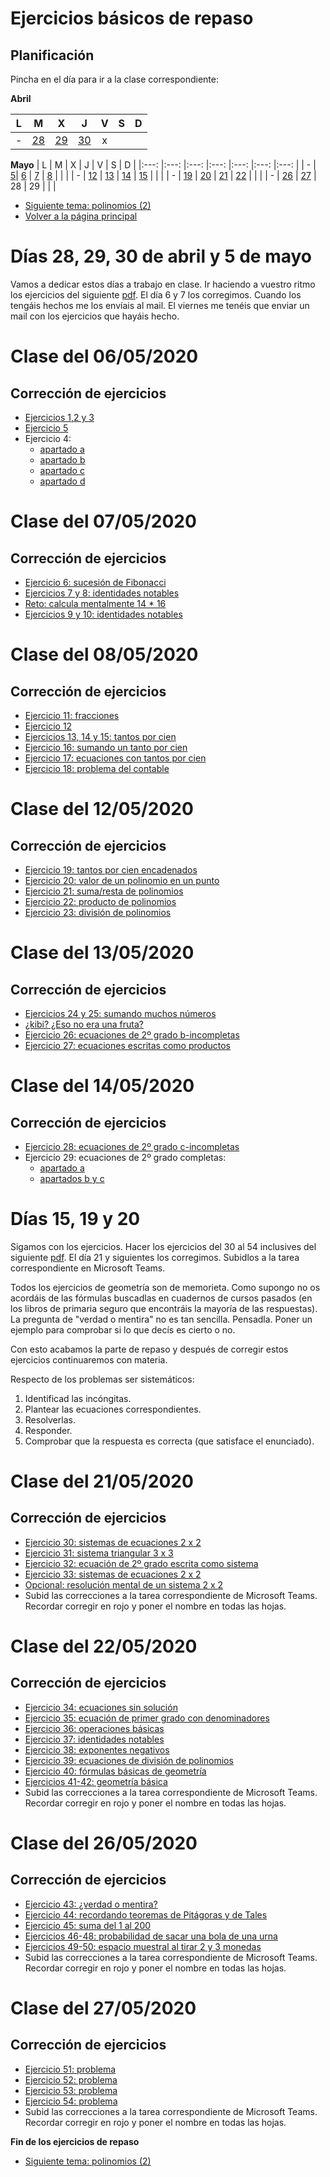 # Ejercicios básicos de repaso


## Planificación
Pincha en el día para ir a la clase correspondiente:

**Abril**

| L | M | X | J | V | S | D |
|:---: |:---: |:---: |:---: |:---: |:---: |:---: |
| - | [28](#C-2804)| [29](#C-2804)| [30](#C-2804) | x |   |   |



**Mayo**
| L | M | X | J | V | S | D |
|:---: |:---: |:---: |:---: |:---: |:---: |:---: |
| - | [5](#C-0505)| [6](#C-0605) | [7](#C-0705) | [8](#C-0805) |   |   |
| - | [12](#C-1205) | [13](#C-1305) | [14](#C-1405) | [15](#C-1505) | | |
| - | [19](#C-1505) | [20](#C-1505) | [21](#C-2105) | [22](#C-2205) | | |
| - | [26](#C-2605) | [27](#C-2705) | 28 | 29 | | |


* [Siguiente tema: polinomios (2)](polinomios2.md)
* [Volver a la página principal](README.md)


# <a name="C-2804"></a>Días 28, 29, 30 de abril y 5 de mayo
Vamos a dedicar estos días a trabajo en clase. Ir haciendo a vuestro ritmo los
ejercicios del siguiente [pdf](repaso.pdf). El día 6 y 7 los corregimos.
Cuando los tengáis hechos me los envíais al mail. El viernes me tenéis que
enviar un mail con los ejercicios que hayáis hecho.


# <a name="C-0605"></a>Clase del 06/05/2020
## Corrección de ejercicios
* [Ejercicios 1,2 y 3](https://youtu.be/joCSzraP-9c)
* [Ejercicio 5](https://youtu.be/NSia5uAqIXo)
* Ejercicio 4: 
  + [apartado a](https://youtu.be/XlbQdcL_qvA)
  + [apartado b](https://youtu.be/u_cgIK8VuMY)
  + [apartado c](https://youtu.be/uM9dvu7NbXc)
  + [apartado d](https://youtu.be/bWNmICUSE6M)


# <a name="C-0705"></a>Clase del 07/05/2020
## Corrección de ejercicios
* [Ejercicio 6: sucesión de Fibonacci](https://youtu.be/enSkpvzUUDY)
* [Ejercicios 7 y 8: identidades notables](https://youtu.be/YITbUPQB6E0)
* [Reto: calcula mentalmente 14 * 16](https://youtu.be/KpKLvlVnMuc)
* [Ejercicios 9 y 10: identidades notables](https://youtu.be/qDgGDFxNDDs)



# <a name="C-0805"></a>Clase del 08/05/2020
## Corrección de ejercicios
* [Ejercicio 11: fracciones](https://youtu.be/Wwqoap-uVDY)
* [Ejercicio 12](https://youtu.be/q2P6HWkYcyo)
* [Ejercicios 13, 14 y 15: tantos por cien](https://youtu.be/6j4w0hylt8k)
* [Ejercicio 16: sumando un tanto por cien](https://youtu.be/XTpekaw7zBI)
* [Ejercicio 17: ecuaciones con tantos por cien](https://youtu.be/VHCMScPDTSw)
* [Ejercicio 18: problema del contable](https://youtu.be/TS2wV6FPi7A)


# <a name="C-1205"></a>Clase del 12/05/2020
## Corrección de ejercicios
* [Ejercicio 19: tantos por cien encadenados](https://youtu.be/JR2e2fH72hA)
* [Ejercicio 20: valor de un polinomio en un punto](https://youtu.be/kxrj68-Q9Yk)
* [Ejercicio 21: suma/resta de polinomios](https://youtu.be/Adh-qTt8EYQ)
* [Ejercicio 22: producto de polinomios](https://youtu.be/mXS97H2bxYc)
* [Ejercicio 23: división de polinomios](https://youtu.be/0wwxpxv8Wkw)


# <a name="C-1305"></a>Clase del 13/05/2020
## Corrección de ejercicios
* [Ejercicios 24 y 25: sumando muchos números](https://youtu.be/o4dq84drUyM)
* [¿kibi? ¿Eso no era una fruta?](https://youtu.be/oI44HqkjMPg)
* [Ejercicio 26: ecuaciones de 2º grado b-incompletas](https://youtu.be/Emov_LEOVGs)
* [Ejercicio 27: ecuaciones escritas como productos](https://youtu.be/rSSbQ3YX7fs)


# <a name="C-1405"></a>Clase del 14/05/2020
## Corrección de ejercicios
* [Ejercicio 28: ecuaciones de 2º grado c-incompletas](https://youtu.be/IFGYb4Cr3Dg)
* Ejercicio 29: ecuaciones de 2º grado completas:
  + [apartado a](https://youtu.be/WTPVU3E8oVk)
  + [apartados b y c](https://youtu.be/9lJDByzngwc)



# <a name="C-1505"></a>Días 15, 19 y 20
Sigamos con los ejercicios. Hacer los ejercicios del 30 al 54 inclusives del 
siguiente [pdf](repaso.pdf). El día 21 y siguientes los
corregimos. Subidlos a la tarea correspondiente en Microsoft Teams.

Todos los
ejercicios de geometría son de memorieta. Como supongo no os acordáis de las
fórmulas buscadlas en cuadernos de cursos pasados (en los libros de primaria
seguro que encontráis la mayoría de las respuestas). La pregunta de
"verdad o mentira" no es tan sencilla. Pensadla. Poner un ejemplo para
comprobar si lo que decís es cierto o no. 

Con esto acabamos la parte de repaso
y después de corregir estos ejercicios continuaremos con materia.

Respecto de los problemas ser sistemáticos: 
1. Identificad las incóngitas.
2. Plantear las ecuaciones correspondientes.
3. Resolverlas.
4. Responder.
5. Comprobar que la respuesta es correcta (que satisface el enunciado).


# <a name="C-2105"></a>Clase del 21/05/2020

## Corrección de ejercicios
* [Ejercicio 30: sistemas de ecuaciones 2 x 2](https://youtu.be/braYzYW_3WU)
* [Ejercicio 31: sistema triangular 3 x 3](https://youtu.be/g7xy2-0X82w)
* [Ejercicio 32: ecuación de 2º grado escrita como sistema](https://youtu.be/I6V4UiCLNMY)
* [Ejercicio 33: sistemas de ecuaciones 2 x 2](https://youtu.be/xhuOoMo70OY)
* [Opcional: resolución mental de un sistema 2 x 2](https://youtu.be/GlF2b0eikAA)
* Subid las correcciones a la tarea correspondiente de Microsoft Teams.
  Recordar corregir en rojo y poner el nombre en todas las hojas.


# <a name="C-2205"></a>Clase del 22/05/2020
## Corrección de ejercicios
* [Ejercicio 34: ecuaciones sin solución](https://youtu.be/dt56k5Pbxo0)
* [Ejercicio 35: ecuación de primer grado con denominadores](https://youtu.be/zygtwMznV4w)
* [Ejercicio 36: operaciones básicas](https://youtu.be/VBn28l4CvHk)
* [Ejercicio 37: identidades notables](https://youtu.be/9MYftsgJPZg)
* [Ejercicio 38: exponentes negativos](https://youtu.be/Fb1bqr6YxUE)
* [Ejercicio 39: ecuaciones de división de polinomios](https://youtu.be/L3ZqRmCd6vk)
* [Ejercicio 40: fórmulas básicas de geometría](https://youtu.be/Zf4pgvwnM9Y)
* [Ejercicios 41-42: geometría básica](https://youtu.be/JxHkjNfgQkI)
* Subid las correcciones a la tarea correspondiente de Microsoft Teams.
  Recordar corregir en rojo y poner el nombre en todas las hojas.


# <a name="C-2605"></a>Clase del 26/05/2020
## Corrección de ejercicios
* [Ejercicio 43: ¿verdad o mentira?](https://youtu.be/m-fBh7PtTzM)
* [Ejercicio 44: recordando teoremas de Pitágoras y de Tales](https://youtu.be/80SqreGizGs)
* [Ejercicio 45: suma del 1 al 200](https://youtu.be/4VukHAfvNj4)
* [Ejercicios 46-48: probabilidad de sacar una bola de una urna](https://youtu.be/AzBZHF76y74)
* [Ejercicios 49-50: espacio muestral al tirar 2 y 3 monedas](https://youtu.be/EVbq87PwCuk)
* Subid las correcciones a la tarea correspondiente de Microsoft Teams.
  Recordar corregir en rojo y poner el nombre en todas las hojas.



# <a name="C-2705"></a>Clase del 27/05/2020

## Corrección de ejercicios
* [Ejercicio 51: problema](https://youtu.be/SKsOfpblF-A)
* [Ejercicio 52: problema](https://youtu.be/fIRP6enpFKg)
* [Ejercicio 53: problema](https://youtu.be/H0N0jv75Vsw)
* [Ejercicio 54: problema](https://youtu.be/AVPp0dnQ69Q)
* Subid las correcciones a la tarea correspondiente de Microsoft Teams.
  Recordar corregir en rojo y poner el nombre en todas las hojas.


**Fin de los ejercicios de repaso**
* [Siguiente tema: polinomios (2)](polinomios2.md)
